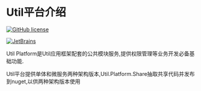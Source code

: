 # Util平台介绍

[![GitHub license](https://img.shields.io/badge/license-MIT-blue.svg)](https://mit-license.org/)

<a href="https://www.jetbrains.com/?from=Util" target="_blank">
    <img src="https://github.com/dotnetcore/Home/blob/master/img/jetbrains.svg" title="JetBrains" />
</a>

Util Platform是Util应用框架配套的公共模块服务,提供权限管理等业务开发必备基础功能.

Util平台提供单体和微服务两种架构版本,Util.Platform.Share抽取共享代码并发布到nuget,以供两种架构版本使用